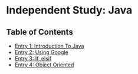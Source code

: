 # Independent Study: Java

## Table of Contents

+ [Entry 1: Introduction To Java](entries/entry1.md)
+ [Entry 2: Using Google](entries/entry2.md)
+ [Entry 3: If, elsif](entries/entry3.md)
+ [Entry 4: Object Oriented](entries/entry4.md)
